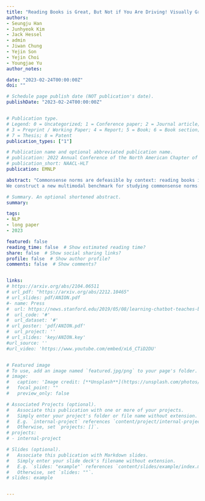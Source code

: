 ```yaml
---
title: "Reading Books is Great, But Not if You Are Driving! Visually Grounded Reasoning about Defeasible Commonsense Norms"
authors:
- Seungju Han
- Junhyeok Kim
- Jack Hessel
- admin
- Jiwan Chung
- Yejin Son
- Yejin Choi
- Youngjae Yu
author_notes:

date: "2023-02-24T00:00:00Z"
doi: ""

# Schedule page publish date (NOT publication's date).
publishDate: "2023-02-24T00:00:00Z"


# Publication type.
# Legend: 0 = Uncategorized; 1 = Conference paper; 2 = Journal article;
# 3 = Preprint / Working Paper; 4 = Report; 5 = Book; 6 = Book section;
# 7 = Thesis; 8 = Patent
publication_types: ["1"]

# Publication name and optional abbreviated publication name.
# publication: 2022 Annual Conference of the North American Chapter of the Association for Computational Linguistics
# publication_short: NAACL-HLT
publication: EMNLP

abstract: "Commonsense norms are defeasible by context: reading books is usually great, but not when driving a car. While contexts can be explicitly described in language, in embodied scenarios, contexts are often provided visually. This type of visually grounded reasoning about defeasible commonsense norms is generally easy for humans, but (as we show) poses a challenge for machines, as it necessitates both visual understanding and reasoning about commonsense norms.
We construct a new multimodal benchmark for studying commonsense norms: NormLens. NormLens consists of 10K human judgments accompanied by free-form explanations covering 2K multimodal situations, and serves as a probe to address two questions: (1) to what extent can models align with average human judgment? and (2) how well can models explain their predicted judgments? We find that state-of-the-art model judgments and explanations are not well-aligned with human annotation. Additionally, we present a simple yet effective approach to better align models with humans by distilling social commonsense knowledge from large language models. The data and code will be released."

# Summary. An optional shortened abstract.
summary:

tags:
- NLP
- long paper
- 2023

featured: false
reading_time: false  # Show estimated reading time?
share: false  # Show social sharing links?
profile: false  # Show author profile?
comments: false  # Show comments?


links:
# https://arxiv.org/abs/2104.06511
# url_pdf: "https://arxiv.org/abs/2212.10465"
# url_slides: pdf/ANION.pdf
#- name: Press
#  url: https://news.stanford.edu/2019/05/08/learning-chatbot-teaches-beats-flashcards/
#  url_code: '#'
#  url_dataset: '#'
# url_poster: 'pdf/ANION.pdf'
#  url_project: ''
# url_slides: 'key/ANION.key'
#url_source: ''
#url_video: 'https://www.youtube.com/embed/xL6_CTiD2DU'


# Featured image
# To use, add an image named `featured.jpg/png` to your page's folder.
# image:
#   caption: 'Image credit: [**Unsplash**](https://unsplash.com/photos/pLCdAaMFLTE)'
#   focal_point: ""
#   preview_only: false

# Associated Projects (optional).
#   Associate this publication with one or more of your projects.
#   Simply enter your project's folder or file name without extension.
#   E.g. `internal-project` references `content/project/internal-project/index.md`.
#   Otherwise, set `projects: []`.
# projects:
# - internal-project

# Slides (optional).
#   Associate this publication with Markdown slides.
#   Simply enter your slide deck's filename without extension.
#   E.g. `slides: "example"` references `content/slides/example/index.md`.
#   Otherwise, set `slides: ""`.
# slides: example


---
```



<!-- {{% callout note %}}
Click the *Cite* button above to demo the feature to enable visitors to import publication metadata into their reference management software.
{{% /callout %}}

{{% callout note %}}
Create your slides in Markdown - click the *Slides* button to check out the example.
{{% /callout %}}

Supplementary notes can be added here, including [code, math, and images](https://wowchemy.com/docs/writing-markdown-latex/). -->
